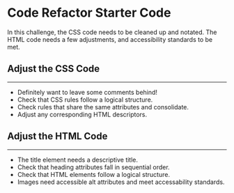 # Code Refactor Starter Code
In this challenge, the CSS code needs to be cleaned up and notated. The HTML code needs a few adjustments, and accessibility standards to be met. 


## Adjust the CSS Code
------------------------
*   Definitely want to leave some comments behind!
*   Check that CSS rules follow a logical structure.
*   Check rules that share the same attributes and consolidate.
*   Adjust any corresponding HTML descriptors.


## Adjust the HTML Code
-------------------------
*   The title element needs a descriptive title.
*   Check that heading attributes fall in sequential order.
*   Check that HTML elements follow a logical structure.
*   Images need accessible alt attributes and meet accessability standards.